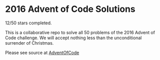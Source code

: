 # 2016 Advent of Code Solutions

12/50 stars completed.

This is a collaborative repo to solve all 50 problems of the 2016 Advent of Code challenge. We will accept nothing less than the unconditional surrender of Christmas.

Please see source at [AdventOfCode](http://adventofcode.com/)
